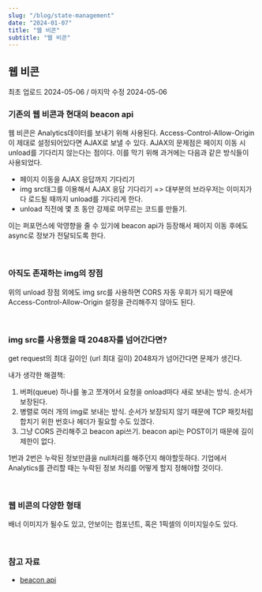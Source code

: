 ```yaml
---
slug: "/blog/state-management"
date: "2024-01-07"
title: "웹 비콘"
subtitle: "웹 비콘"
---
```


## **웹 비콘**

<p class="text-time">최초 업로드 2024-05-06 / 마지막 수정 2024-05-06</p>

### **기존의 웹 비콘과 현대의 beacon api**

웹 비콘은 Analytics데이터를 보내기 위해 사용된다. Access-Control-Allow-Origin이 제대로 설정되어있다면 AJAX로 보낼 수 있다. AJAX의 문제점은 페이지 이동 시 unload를 기다리지 않는다는 점이다.
이를 막기 위해 과거에는 다음과 같은 방식들이 사용되었다.

- 페이지 이동을 AJAX 응답까지 기다리기
- img src태그를 이용해서 AJAX 응답 기다리기 => 대부분의 브라우저는 이미지가 다 로드될 때까지 unload를 기다리게 한다.
- unload 직전에 몇 초 동안 강제로 머무르는 코드를 만들기.

이는 퍼포먼스에 악영향을 줄 수 있기에 beacon api가 등장해서 페이지 이동 후에도 async로 정보가 전달되도록 한다.

<br/>

### **아직도 존재하는 img의 장점**

위의 unload 장점 외에도 img src를 사용하면 CORS 자동 우회가 되기 때문에 Access-Control-Allow-Origin 설정을 관리해주지 않아도 된다.

<br/>

### **img src를 사용했을 때 2048자를 넘어간다면?**

get request의 최대 길이인 (url 최대 길이) 2048자가 넘어간다면 문제가 생긴다.

내가 생각한 해결책:

1. 버퍼(queue) 하나를 놓고 쪼개어서 요청을 onload마다 새로 보내는 방식. 순서가 보장된다.
2. 병렬로 여러 개의 img로 보내는 방식. 순서가 보장되지 않기 때문에 TCP 패킷처럼 합치기 위한 번호나 헤더가 필요할 수도 있겠다.
3. 그냥 CORS 관리해주고 beacon api쓰기. beacon api는 POST이기 때문에 길이 제한이 없다.

1번과 2번은 누락된 정보만큼을 null처리를 해주던지 해야할듯하다. 기업에서 Analytics를 관리할 때는 누락된 정보 처리를 어떻게 할지 정해야할 것이다.

<br/>

### **웹 비콘의 다양한 형태**

배너 이미지가 될수도 있고, 안보이는 컴포넌트, 혹은 1픽셀의 이미지일수도 있다.

<br/>

### **참고 자료**

- [beacon api](https://developer.mozilla.org/en-US/docs/Web/API/Beacon_API)
